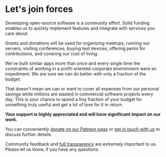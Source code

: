 Let's join forces
=================

Developing open-source software is a community effort. Solid funding enables us to quickly implement features and integrate with services you care about.

Grants and donations will be used for organizing meetups, running our servers, visiting conferences, buying test devices, offering perks for contributions, and covering our cost of living.

We've built similar apps more than once and every single time the constraints of working in a profit-oriented corporate environment were an impediment. We are sure we can do better with only a fraction of the budget.

That doesn't mean we can or want to cover all expenses from our personal savings while millions are wasted in commercial software projects every day. This is your chance to spend a tiny fraction of your budget for something truly useful and get a lot of love for it in return.

**Your support is highly appreciated and will have significant impact on our work.**

You can conveniently [donate on our Patreon page](https://www.patreon.com/photoprism) or [get in touch with us](mailto:hello@photoprism.org) to discuss further details.

Community feedback and [full transparency](https://github.com/photoprism/photoprism/wiki/Project-Status) are extremely important to us. Please let us know, if you have any questions.
